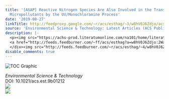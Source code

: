 ```yaml
---
title: '[ASAP] Reactive Nitrogen Species Are Also Involved in the Transformation of
  Micropollutants by the UV/Monochloramine Process'
date: '2019-08-27'
linkTitle: http://feedproxy.google.com/~r/acs/esthag/~3/w8hV0J6Zdjo/acs.est.9b01212
source: 'Environmental Science & Technology: Latest Articles (ACS Publications)'
description: |-
  <p><img src="https://achs-prod.literatumonline.com/na101/home/literatum/publisher/achs/journals/content/esthag/0/esthag.ahead-of-print/acs.est.9b01212/20190827/images/medium/es9b01212_0008.gif" alt="TOC Graphic"/></p><div><cite>Environmental Science & Technology</cite></div><div>DOI: 10.1021/acs.est.9b01212</div><div class="feedflare">
  <a href="http://feeds.feedburner.com/~ff/acs/esthag?a=w8hV0J6Zdjo:2WaOIR1v9pk:yIl2AUoC8zA"><img src="http://feeds.feedburner.com/~ff/acs/esthag?d=yIl2AUoC8zA" border="0"></img></a>
  </div><img src="http://feeds.feedburner.com/~r/acs/esthag/~4/w8hV0J6Zdjo" ...
disable_comments: true
---
```

<p><img src="https://achs-prod.literatumonline.com/na101/home/literatum/publisher/achs/journals/content/esthag/0/esthag.ahead-of-print/acs.est.9b01212/20190827/images/medium/es9b01212_0008.gif" alt="TOC Graphic"/></p><div><cite>Environmental Science & Technology</cite></div><div>DOI: 10.1021/acs.est.9b01212</div><div class="feedflare">
<a href="http://feeds.feedburner.com/~ff/acs/esthag?a=w8hV0J6Zdjo:2WaOIR1v9pk:yIl2AUoC8zA"><img src="http://feeds.feedburner.com/~ff/acs/esthag?d=yIl2AUoC8zA" border="0"></img></a>
</div><img src="http://feeds.feedburner.com/~r/acs/esthag/~4/w8hV0J6Zdjo" ...
